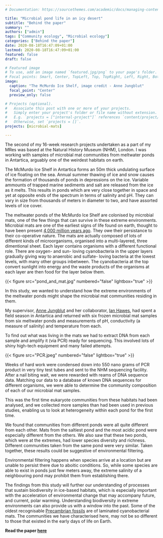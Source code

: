 ```yaml
---
# Documentation: https://sourcethemes.com/academic/docs/managing-content/

title: "Microbial pond life in an icy desert"
subtitle: "Behind the paper"
summary: ""
authors: ["admin"]
tags: ["Community ecology", "Microbial ecology"]
categories: ["Behind the paper"]
date: 2020-08-18T16:47:09+01:00
lastmod: 2020-08-18T16:47:09+01:00
featured: false
draft: false

# Featured image
# To use, add an image named `featured.jpg/png` to your page's folder.
# Focal points: Smart, Center, TopLeft, Top, TopRight, Left, Right, BottomLeft, Bottom, BottomRight.
image:
  caption: "The McMurdo Ice Shelf, image credit - Anne Jungblut"
  focal_point: "Center"
  preview_only: false

# Projects (optional).
#   Associate this post with one or more of your projects.
#   Simply enter your project's folder or file name without extension.
#   E.g. `projects = ["internal-project"]` references `content/project/deep-learning/index.md`.
#   Otherwise, set `projects = []`.
projects: [microbial-mats]

---
```


The second of my 16-week research projects undertaken as a part of my MRes was based at the Natural History Museum (NHM), London. I was working with samples of microbial mat communities from meltwater ponds in Antartica, arguably one of the weirdest habitats on earth.

The McMurdo Ice Shelf in Antartica forms an 50m thick undulating surface of ice floating on the sea. Annual summer thawing of ice and snow causes the formation of thousands of ponds in depressions on the ice. Variable ammounts of trapped marine sediments and salt are released from the ice as it melts. This results in ponds which are very close together in space and yet at opposite ends of the spectrum in terms of salinity and pH. They can vary in size from thousands of meters in diameter to two, and have assorted levels of ice cover.

The meltwater ponds of the McMurdo Ice Shelf are colonised by microbial mats, one of the few things that can survive in these extreme environments. Microbial mats are one of the earliest signs of life found on earth, thought to have been present [4,000 million years ago](https://doi.org/10.1098/rspb.1999.0934). They owe their persistance to their co-operative nature. The mats are actually composed of lots of different kinds of microorganisms, organised into a multi-layered, three dimentional sheet. Each layer contains organisms with a different functional role. There are oxygen- and sun- loving cyanobacteria in the upper layers gradually giving way to  anaerobic and sulfate- loving bacteria at the lowest levels, with many other groups inbetween. The cyanobacteria at the top convert sunlight into energy and the waste products of the organisms at each layer are then food for the layer below them.

{{< figure src="pond_and_mat.jpg" numbered="false" lightbox="true" >}}

In this study, we wanted to understand how the extreme environments of the meltwater ponds might shape the microbial mat communities residing in them.


My supervisor, [Anne Jungblut](https://www.nhm.ac.uk/our-science/departments-and-staff/staff-directory/anne-jungblut.html) and her collaborator, [Ian Hawes](https://www.waikato.ac.nz/staff-profiles/people/ihawes), had spent a field season in Antartica and returned with six frozen microbial mat samples from six meltwater ponds and measurements of pH, conductivity (a measure of salinity) and temperature from each.

To find out what was living in the mats we had to extract DNA from each sample and amplify it (via PCR) ready for sequencing. This involved lots of shiny high-tech equipment and many failed attempts.

{{< figure src="PCR.jpeg" numbered="false" lightbox="true" >}}

Weeks of hard work were condensed down into 550 nano grams of PCR product in very tiny test tubes and sent to the NHM sequencing facility. After a nail biting wait, we were rewarded with reams of DNA sequence data. Matching our data to a database of known DNA sequences for different organisms, we were able to determine the community composition of each of our microbial mat samples.

This was the first time eukaryote communities from these habitats had been analysed, and we collected more samples than had been used in previous studies, enabling us to look at heterogeneity within each pond for the first time.

We found that communities from different ponds were all quite different from each other. Mats from the saltiest pond and the most acidic pond were especially different from the others. We also saw that these two ponds, which were at the extremes, had lower species diversity and richness. Different communities taken from the same pond were very similar. Taken together, these results could be suggestive of environmental filtering.

Environmental filtering happens when species arrive at a location but are unable to persist there due to aboitic conditions. So, while some species are able to exist in ponds just few meters away, the extreme salinity of a neighbouring pond may prohibit them from establishing there.

The findings from this study will further our understanding of processes that sustain biodiversity in ice-based habitats, which is especially important with the acceleration of environmental change that may accompany future, and current, polar warming. Understanding biodiversity in extreme environments can also provide us with a window into the past. Some of the oldest recognisable [Precambrian fossils](https://doi.org/10.1017/S1473550415000579) are of laminated cyanobacterial mats. The communities we have characterised here, may not be so different to those that existed in the early days of life on Earth.

__Read the paper [here](https://doi.org/10.1007/s00300-021-02843-2)__
